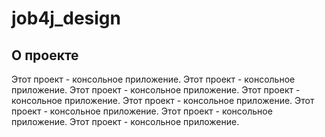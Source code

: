 # job4j_design

## О проекте

Этот проект - консольное приложение.
Этот проект - консольное приложение.
Этот проект - консольное приложение.
Этот проект - консольное приложение.
Этот проект - консольное приложение.
Этот проект - консольное приложение.
Этот проект - консольное приложение.
Этот проект - консольное приложение.


